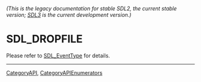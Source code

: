 ###### (This is the legacy documentation for stable SDL2, the current stable version; [SDL3](https://wiki.libsdl.org/SDL3/) is the current development version.)
# SDL_DROPFILE

Please refer to [SDL_EventType](SDL_EventType) for details.

----
[CategoryAPI](CategoryAPI), [CategoryAPIEnumerators](CategoryAPIEnumerators)

